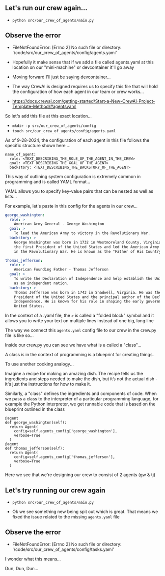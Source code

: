 ## Let's run our crew again...

- `python src/our_crew_of_agents/main.py`

## Observe the error

- FileNotFoundError: [Errno 2] No such file or directory: '/code/src/our_crew_of_agents/config/agents.yaml'

- Hopefully it make sense that if we add a file called agents.yaml at this location on our "mini-machine" or devcontainer it'll go away

- Moving forward I'll just be saying devcontainer...

- The way CrewAI is designed requires us to specify this file that will hold the configuration of how each agent in our team or crew works...

- https://docs.crewai.com/getting-started/Start-a-New-CrewAI-Project-Template-Method/#agentsyaml

So let's add this file at this exact location...

- `mkdir -p src/our_crew_of_agents/config`
- `touch src/our_crew_of_agents/config/agents.yaml`

As of 9-28-2024, the configuration of each agent in this file follows the specific structure shown here ...

```
name_of_agent:
  role: <TEXT_DESCRIBING_THE_ROLE_OF_THE_AGENT_IN_THE_CREW>
  goal: <TEXT_DESCRIBING_THE_GOAL_OF_THE_AGENT>
  backstory: <TEXT_DESCRIBING_THE_BACKSTORY_OF_THE_AGENT>
```

This way of outlining system configuration is extremely common in programming and is called YAML format...

YAML allows you to specify key-value pairs that can be nested as well as lists...

For example, let's paste in this config for the agents in our crew...

```.yaml
george_washington:
  role: >
    American Army General - George Washington
  goal: >
    To lead the American Army to victory in the Revolutionary War.
  backstory: >
    George Washington was born in 1732 in Westmoreland County, Virginia. He was
    the first President of the United States and led the American Army to victory
    in the Revolutionary War. He is known as the "Father of His Country".

thomas_jefferson:
  role: >
    American Founding Father - Thomas Jefferson
  goal: >
    To write the Declaration of Independence and help establish the United States
    as an independent nation.
  backstory: >
    Thomas Jefferson was born in 1743 in Shadwell, Virginia. He was the third
    President of the United States and the principal author of the Declaration of
    Independence. He is known for his role in shaping the early government of the
    United States.
```

In the context of a .yaml file, the `>` is called a "folded block" symbol and it allows you to write your text on multiple lines instead of one big, long line 

The way we connect this `agents.yaml` config file to our crew in the crew.py file is like so...

Inside our crew.py you can see we have what is a called a "class"...

A class is in the context of programming is a blueprint for creating things.

To use another cooking analogy...

Imagine a recipe for making an amazing dish. The recipe tells us the ingredients and steps needed to make the dish, but it’s not the actual dish - it's just the instructions for how to make it.

Similarly, a "class" defines the ingredients and components of code. When we pass a class to the interpreter of a particular programming language, for example the Python interpreter, we get runnable code that is based on the blueprint outlined in the class

```
@agent
def george_washington(self):
  return Agent(
    config=self.agents_config['george_washington'],
    verbose=True
  )
@agent
def thomas_jefferson(self):
  return Agent(
    config=self.agents_config['thomas_jefferson'],
    verbose=True
  )
```

Here we see that we're designing our crew to consist of 2 agents (gw & tj)

## Let's try running our crew again

- `python src/our_crew_of_agents/main.py`

- Ok we see something new being spit out which is great. That means we fixed the issue related to the missing `agents.yaml` file

## Observe the error

- FileNotFoundError: [Errno 2] No such file or directory: '/code/src/our_crew_of_agents/config/tasks.yaml'

I wonder what this means...

Dun, Dun, Dun...